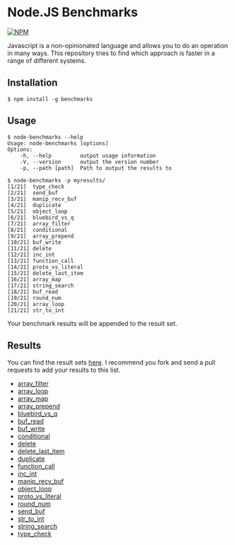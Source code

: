 Node.JS Benchmarks
==================

[![NPM](https://nodei.co/npm/benchmarks.png?downloads=true)](https://nodei.co/npm/benchmarks/)

Javascript is a non-opinionated language and allows you to do an operation in many ways.
This repository tries to find which approach is faster in a range of different systems.

Installation
------------

    $ npm install -g benchmarks

Usage
-----

    $ node-benchmarks --help
    Usage: node-benchmarks [options]
    Options:
        -h, --help         output usage information
        -V, --version      output the version number
        -p, --path [path]  Path to output the results to

    $ node-benchmarks -p myresults/
    [1/21]  type_check
    [2/21]  send_buf
    [3/21]  manip_recv_buf
    [4/21]  duplicate
    [5/21]  object_loop
    [6/21]  bluebird_vs_q
    [7/21]  array_filter
    [8/21]  conditional
    [9/21]  array_prepend
    [10/21] buf_write
    [11/21] delete
    [12/21] inc_int
    [13/21] function_call
    [14/21] proto_vs_literal
    [15/21] delete_last_item
    [16/21] array_map
    [17/21] string_search
    [18/21] buf_read
    [19/21] round_num
    [20/21] array_loop
    [21/21] str_to_int

Your benchmark results will be appended to the result set.

Results
-------

You can find the result sets [here](https://github.com/majimboo/node_benchmarks/tree/master/results). I recommend you fork and send a pull requests to add your results to this list.

- [array_filter](https://github.com/majimboo/node-benchmarks/tree/master/results/array_filter.md)
- [array_loop](https://github.com/majimboo/node-benchmarks/tree/master/results/array_loop.md)
- [array_map](https://github.com/majimboo/node-benchmarks/tree/master/results/array_map.md)
- [array_prepend](https://github.com/majimboo/node-benchmarks/tree/master/results/array_prepend.md)
- [bluebird_vs_q](https://github.com/majimboo/node-benchmarks/tree/master/results/bluebird_vs_q.md)
- [buf_read](https://github.com/majimboo/node-benchmarks/tree/master/results/buf_read.md)
- [buf_write](https://github.com/majimboo/node-benchmarks/tree/master/results/buf_write.md)
- [conditional](https://github.com/majimboo/node-benchmarks/tree/master/results/conditional.md)
- [delete](https://github.com/majimboo/node-benchmarks/tree/master/results/delete.md)
- [delete_last_item](https://github.com/majimboo/node-benchmarks/tree/master/results/delete_last_item.md)
- [duplicate](https://github.com/majimboo/node-benchmarks/tree/master/results/duplicate.md)
- [function_call](https://github.com/majimboo/node-benchmarks/tree/master/results/function_call.md)
- [inc_int](https://github.com/majimboo/node-benchmarks/tree/master/results/inc_int.md)
- [manip_recv_buf](https://github.com/majimboo/node-benchmarks/tree/master/results/manip_recv_buf.md)
- [object_loop](https://github.com/majimboo/node-benchmarks/tree/master/results/object_loop.md)
- [proto_vs_literal](https://github.com/majimboo/node-benchmarks/tree/master/results/proto_vs_literal.md)
- [round_num](https://github.com/majimboo/node-benchmarks/tree/master/results/round_num.md)
- [send_buf](https://github.com/majimboo/node-benchmarks/tree/master/results/send_buf.md)
- [str_to_int](https://github.com/majimboo/node-benchmarks/tree/master/results/str_to_int.md)
- [string_search](https://github.com/majimboo/node-benchmarks/tree/master/results/string_search.md)
- [type_check](https://github.com/majimboo/node-benchmarks/tree/master/results/type_check.md)

